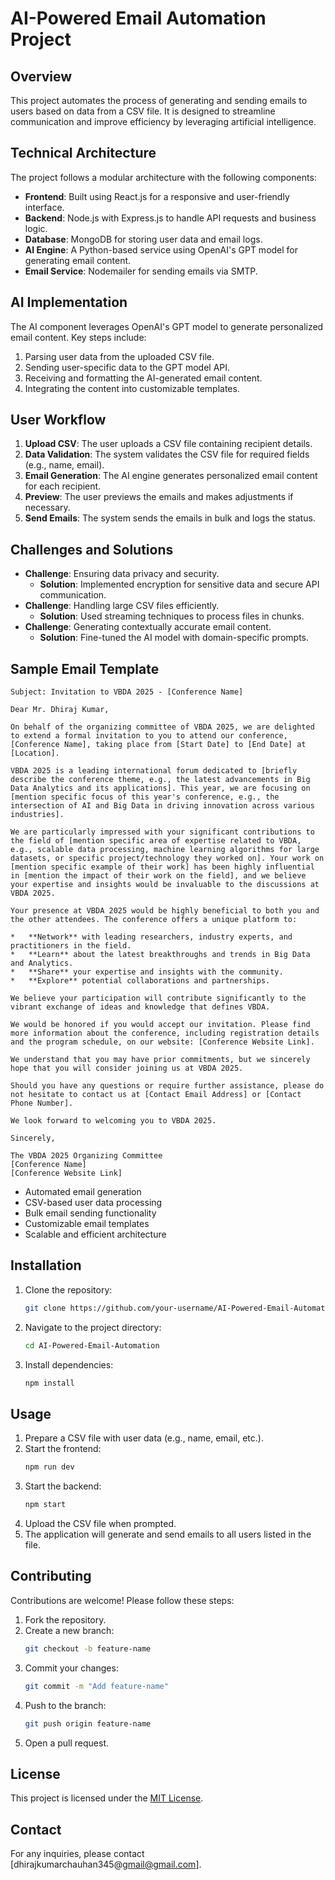 # AI-Powered Email Automation Project

## Overview

This project automates the process of generating and sending emails to users based on data from a CSV file. It is designed to streamline communication and improve efficiency by leveraging artificial intelligence.

## Technical Architecture

The project follows a modular architecture with the following components:

- **Frontend**: Built using React.js for a responsive and user-friendly interface.
- **Backend**: Node.js with Express.js to handle API requests and business logic.
- **Database**: MongoDB for storing user data and email logs.
- **AI Engine**: A Python-based service using OpenAI's GPT model for generating email content.
- **Email Service**: Nodemailer for sending emails via SMTP.

## AI Implementation

The AI component leverages OpenAI's GPT model to generate personalized email content. Key steps include:

1. Parsing user data from the uploaded CSV file.
2. Sending user-specific data to the GPT model API.
3. Receiving and formatting the AI-generated email content.
4. Integrating the content into customizable templates.

## User Workflow

1. **Upload CSV**: The user uploads a CSV file containing recipient details.
2. **Data Validation**: The system validates the CSV file for required fields (e.g., name, email).
3. **Email Generation**: The AI engine generates personalized email content for each recipient.
4. **Preview**: The user previews the emails and makes adjustments if necessary.
5. **Send Emails**: The system sends the emails in bulk and logs the status.

## Challenges and Solutions

- **Challenge**: Ensuring data privacy and security.
  - **Solution**: Implemented encryption for sensitive data and secure API communication.
- **Challenge**: Handling large CSV files efficiently.
  - **Solution**: Used streaming techniques to process files in chunks.
- **Challenge**: Generating contextually accurate email content.
  - **Solution**: Fine-tuned the AI model with domain-specific prompts.

## Sample Email Template

```plaintext
Subject: Invitation to VBDA 2025 - [Conference Name]

Dear Mr. Dhiraj Kumar,

On behalf of the organizing committee of VBDA 2025, we are delighted to extend a formal invitation to you to attend our conference, [Conference Name], taking place from [Start Date] to [End Date] at [Location].

VBDA 2025 is a leading international forum dedicated to [briefly describe the conference theme, e.g., the latest advancements in Big Data Analytics and its applications]. This year, we are focusing on [mention specific focus of this year's conference, e.g., the intersection of AI and Big Data in driving innovation across various industries].

We are particularly impressed with your significant contributions to the field of [mention specific area of expertise related to VBDA, e.g., scalable data processing, machine learning algorithms for large datasets, or specific project/technology they worked on]. Your work on [mention specific example of their work] has been highly influential in [mention the impact of their work on the field], and we believe your expertise and insights would be invaluable to the discussions at VBDA 2025.

Your presence at VBDA 2025 would be highly beneficial to both you and the other attendees. The conference offers a unique platform to:

*   **Network** with leading researchers, industry experts, and practitioners in the field.
*   **Learn** about the latest breakthroughs and trends in Big Data and Analytics.
*   **Share** your expertise and insights with the community.
*   **Explore** potential collaborations and partnerships.

We believe your participation will contribute significantly to the vibrant exchange of ideas and knowledge that defines VBDA.

We would be honored if you would accept our invitation. Please find more information about the conference, including registration details and the program schedule, on our website: [Conference Website Link].

We understand that you may have prior commitments, but we sincerely hope that you will consider joining us at VBDA 2025.

Should you have any questions or require further assistance, please do not hesitate to contact us at [Contact Email Address] or [Contact Phone Number].

We look forward to welcoming you to VBDA 2025.

Sincerely,

The VBDA 2025 Organizing Committee
[Conference Name]
[Conference Website Link]
```

- Automated email generation
- CSV-based user data processing
- Bulk email sending functionality
- Customizable email templates
- Scalable and efficient architecture

## Installation

1. Clone the repository:
   ```bash
   git clone https://github.com/your-username/AI-Powered-Email-Automation.git
   ```
2. Navigate to the project directory:
   ```bash
   cd AI-Powered-Email-Automation
   ```
3. Install dependencies:
   ```bash
   npm install
   ```

## Usage

1. Prepare a CSV file with user data (e.g., name, email, etc.).
2. Start the frontend:
   ```bash
   npm run dev
   ```
3. Start the backend:
   ```bash
   npm start
   ```
4. Upload the CSV file when prompted.
5. The application will generate and send emails to all users listed in the file.

## Contributing

Contributions are welcome! Please follow these steps:

1. Fork the repository.
2. Create a new branch:
   ```bash
   git checkout -b feature-name
   ```
3. Commit your changes:
   ```bash
   git commit -m "Add feature-name"
   ```
4. Push to the branch:
   ```bash
   git push origin feature-name
   ```
5. Open a pull request.

## License

This project is licensed under the [MIT License](LICENSE).

## Contact

For any inquiries, please contact [dhirajkumarchauhan345@gmail@gmail.com].
